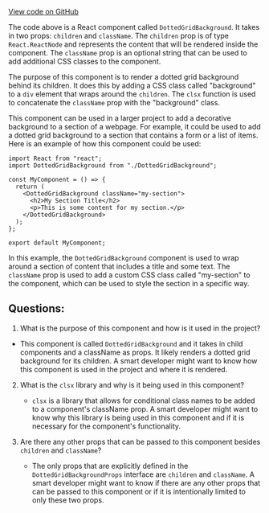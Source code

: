[View code on GitHub](/src/components/DottedGridBackground.tsx)

The code above is a React component called `DottedGridBackground`. It takes in two props: `children` and `className`. The `children` prop is of type `React.ReactNode` and represents the content that will be rendered inside the component. The `className` prop is an optional string that can be used to add additional CSS classes to the component.

The purpose of this component is to render a dotted grid background behind its children. It does this by adding a CSS class called "background" to a `div` element that wraps around the `children`. The `clsx` function is used to concatenate the `className` prop with the "background" class.

This component can be used in a larger project to add a decorative background to a section of a webpage. For example, it could be used to add a dotted grid background to a section that contains a form or a list of items. Here is an example of how this component could be used:

```
import React from "react";
import DottedGridBackground from "./DottedGridBackground";

const MyComponent = () => {
  return (
    <DottedGridBackground className="my-section">
      <h2>My Section Title</h2>
      <p>This is some content for my section.</p>
    </DottedGridBackground>
  );
};

export default MyComponent;
```

In this example, the `DottedGridBackground` component is used to wrap around a section of content that includes a title and some text. The `className` prop is used to add a custom CSS class called "my-section" to the component, which can be used to style the section in a specific way.
## Questions: 
 1. What is the purpose of this component and how is it used in the project?
   - This component is called `DottedGridBackground` and it takes in child components and a className as props. It likely renders a dotted grid background for its children. A smart developer might want to know how this component is used in the project and where it is rendered.

2. What is the `clsx` library and why is it being used in this component?
   - `clsx` is a library that allows for conditional class names to be added to a component's className prop. A smart developer might want to know why this library is being used in this component and if it is necessary for the component's functionality.

3. Are there any other props that can be passed to this component besides `children` and `className`?
   - The only props that are explicitly defined in the `DottedGridBackgroundProps` interface are `children` and `className`. A smart developer might want to know if there are any other props that can be passed to this component or if it is intentionally limited to only these two props.